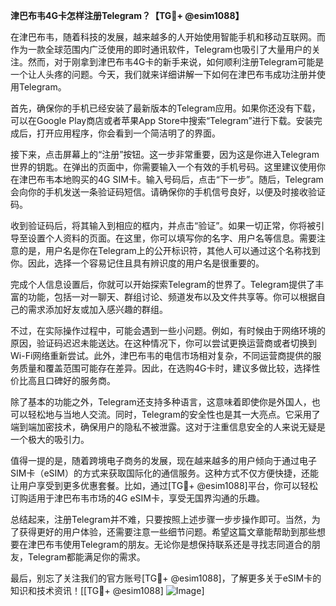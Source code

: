**津巴布韦4G卡怎样注册Telegram？【TG💪+ @esim1088】**

在津巴布韦，随着科技的发展，越来越多的人开始使用智能手机和移动互联网。而作为一款全球范围内广泛使用的即时通讯软件，Telegram也吸引了大量用户的关注。然而，对于刚拿到津巴布韦4G卡的新手来说，如何顺利注册Telegram可能是一个让人头疼的问题。今天，我们就来详细讲解一下如何在津巴布韦成功注册并使用Telegram。

首先，确保你的手机已经安装了最新版本的Telegram应用。如果你还没有下载，可以在Google Play商店或者苹果App Store中搜索“Telegram”进行下载。安装完成后，打开应用程序，你会看到一个简洁明了的界面。

接下来，点击屏幕上的“注册”按钮。这一步非常重要，因为这是你进入Telegram世界的钥匙。在弹出的页面中，你需要输入一个有效的手机号码。这里建议使用你在津巴布韦本地购买的4G SIM卡。输入号码后，点击“下一步”。随后，Telegram会向你的手机发送一条验证码短信。请确保你的手机信号良好，以便及时接收验证码。

收到验证码后，将其输入到相应的框内，并点击“验证”。如果一切正常，你将被引导至设置个人资料的页面。在这里，你可以填写你的名字、用户名等信息。需要注意的是，用户名是你在Telegram上的公开标识符，其他人可以通过这个名称找到你。因此，选择一个容易记住且具有辨识度的用户名是很重要的。

完成个人信息设置后，你就可以开始探索Telegram的世界了。Telegram提供了丰富的功能，包括一对一聊天、群组讨论、频道发布以及文件共享等。你可以根据自己的需求添加好友或加入感兴趣的群组。

不过，在实际操作过程中，可能会遇到一些小问题。例如，有时候由于网络环境的原因，验证码迟迟未能送达。在这种情况下，你可以尝试更换运营商或者切换到Wi-Fi网络重新尝试。此外，津巴布韦的电信市场相对复杂，不同运营商提供的服务质量和覆盖范围可能存在差异。因此，在选购4G卡时，建议多做比较，选择性价比高且口碑好的服务商。

除了基本的功能之外，Telegram还支持多种语言，这意味着即使你是外国人，也可以轻松地与当地人交流。同时，Telegram的安全性也是其一大亮点。它采用了端到端加密技术，确保用户的隐私不被泄露。这对于注重信息安全的人来说无疑是一个极大的吸引力。

值得一提的是，随着跨境电子商务的发展，现在越来越多的用户倾向于通过电子SIM卡（eSIM）的方式来获取国际化的通信服务。这种方式不仅方便快捷，还能让用户享受到更多优惠套餐。比如，通过[TG💪+ @esim1088]平台，你可以轻松订购适用于津巴布韦市场的4G eSIM卡，享受无国界沟通的乐趣。

总结起来，注册Telegram并不难，只要按照上述步骤一步步操作即可。当然，为了获得更好的用户体验，还需要注意一些细节问题。希望这篇文章能帮助到那些想要在津巴布韦使用Telegram的朋友。无论你是想保持联系还是寻找志同道合的朋友，Telegram都能满足你的需求。

最后，别忘了关注我们的官方账号[TG💪+ @esim1088]，了解更多关于eSIM卡的知识和技术资讯！[[TG💪+ @esim1088] ![Image](https://i.postimg.cc/4NQfJmqS/Snipaste-2025-05-13-00-14-12.png)]